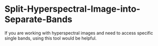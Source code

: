 # Split-Hyperspectral-Image-into-Separate-Bands
If you are working with hyperspectral images and need to access specific single bands, using this tool would be helpful.
